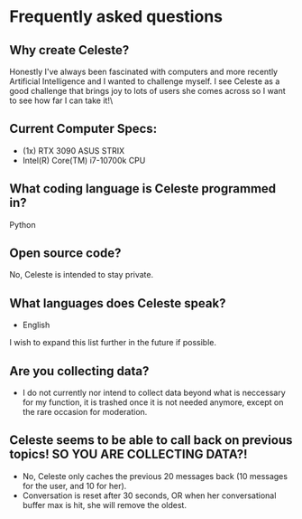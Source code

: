 # Frequently asked questions
## Why create Celeste?
Honestly I've always been fascinated with computers and more recently Artificial Intelligence and I wanted to challenge myself.
I see Celeste as a good challenge that brings joy to lots of users she comes across so I want to see how far I can take it!\

## Current Computer Specs:
* (1x) RTX 3090 ASUS STRIX
* Intel(R) Core(TM) i7-10700k CPU

## What coding language is Celeste programmed in?
Python

## Open source code?
No, Celeste is intended to stay private.

## What languages does Celeste speak?
* English

I wish to expand this list further in the future if possible.

## Are you collecting data?
* I do not currently nor intend to collect data beyond what is neccessary for my function, it is trashed once it is not needed anymore, except on the rare occasion for moderation.

## Celeste seems to be able to call back on previous topics! SO YOU ARE COLLECTING DATA?!
* No, Celeste only caches the previous 20 messages back (10 messages for the user, and 10 for her).
* Conversation is reset after 30 seconds, OR when her conversational buffer max is hit, she will remove the oldest.
